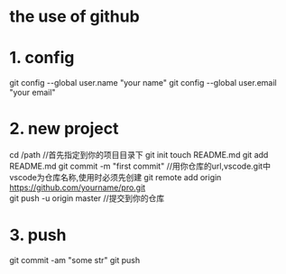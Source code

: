 # the use of github

# 1. config
git config --global user.name "your name" 
git config --global user.email "your email"

# 2. new project
cd /path              //首先指定到你的项目目录下
git init
touch README.md
git add README.md
git commit -m "first commit"
//用你仓库的url,vscode.git中vscode为仓库名称,使用时必须先创建
git remote add origin https://github.com/yourname/pro.git   
git push -u origin master  //提交到你的仓库

# 3. push
git commit -am "some str" 
git push